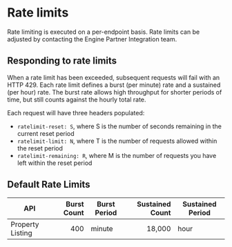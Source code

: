 # Rate limits

Rate limiting is executed on a per-endpoint basis.
Rate limits can be adjusted by contacting the Engine Partner Integration team.

## Responding to rate limits

When a rate limit has been exceeded, subsequent requests will fail with an HTTP 429.
Each rate limit defines a burst (per minute) rate and a sustained (per hour) rate.
The burst rate allows high throughput for shorter periods of time, but still counts against the hourly total rate.

Each request will have three headers populated:
* `ratelimit-reset: S`, where S is the number of seconds remaining in the current reset period
* `ratelimit-limit: N`, where T is the number of requests allowed within the reset period
* `ratelimit-remaining: R`, where M is the number of requests you have left within the reset period

## Default Rate Limits

| API              | Burst Count | Burst Period | Sustained Count | Sustained Period |
|------------------|------------:|--------------|----------------:|------------------|
| Property Listing |         400 | minute       |          18,000 | hour             |

